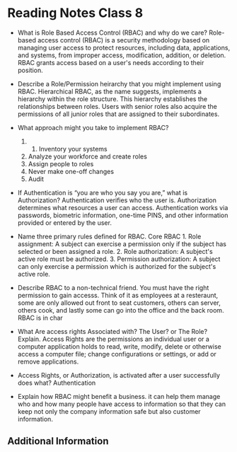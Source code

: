 # Reading Notes Class 8

- What is Role Based Access Control (RBAC) and why do we care? Role-based access control (RBAC) is a security methodology based on managing user access to protect resources, including data, applications, and systems, from improper access, modification, addition, or deletion. RBAC grants access based on a user's needs according to their position.
- Describe a Role/Permission heirarchy that you might implement using RBAC. Hierarchical RBAC, as the name suggests, implements a hierarchy within the role structure. This hierarchy establishes the relationships between roles. Users with senior roles also acquire the permissions of all junior roles that are assigned to their subordinates.
- What approach might you take to implement RBAC?
    1. 1. Inventory your systems
    2. Analyze your workforce and create roles
    3. Assign people to roles
    4. Never make one-off changes
    5.  Audit
 
- If Authentication is “you are who you say you are,” what is Authorization? Authentication verifies who the user is. Authorization determines what resources a user can access. Authentication works via passwords, biometric information, one-time PINS, and other information provided or entered by the user.
- Name three primary rules defined for RBAC.
    Core RBAC
      1. Role assignment: A subject can exercise a permission only if the subject has selected or been assigned a role.
      2. Role authorization: A subject's active role must be authorized.
      3. Permission authorization: A subject can only exercise a permission which is authorized for the subject's active role.
- Describe RBAC to a non-technical friend. You must have the right permission to gain accesss. Think of it as employees at a resteraunt, some are only allowed out front to seat customers, others can server, others cook, and lastly some can go into the office and the back room. RBAC is in char

- What Are access rights Associated with? The User? or The Role? Explain. Access Rights are the permissions an individual user or a computer application holds to read, write, modify, delete or otherwise access a computer file; change configurations or settings, or add or remove applications.
- Access Rights, or Authorization, is activated after a user successfully does what? Authentication
- Explain how RBAC might benefit a business. it can help them manage who and how many people have access to information so that they can keep not only the company information safe but also customer information.

## Additional Information
